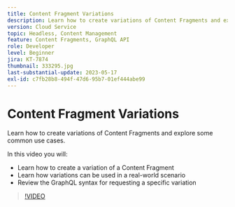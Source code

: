 ```yaml
---
title: Content Fragment Variations
description: Learn how to create variations of Content Fragments and explore some common use cases.
version: Cloud Service
topic: Headless, Content Management
feature: Content Fragments, GraphQL API
role: Developer
level: Beginner
jira: KT-7874
thumbnail: 333295.jpg
last-substantial-update: 2023-05-17
exl-id: c7fb28b8-494f-47d6-95b7-01ef444abe99
---
```

# Content Fragment Variations

Learn how to create variations of Content Fragments and explore some common use cases.

In this video you will:

+ Learn how to create a variation of a Content Fragment
+ Learn how variations can be used in a real-world scenario
+ Review the GraphQL syntax for requesting a specific variation

>[!VIDEO](https://video.tv.adobe.com/v/333295?quality=12&learn=on)

